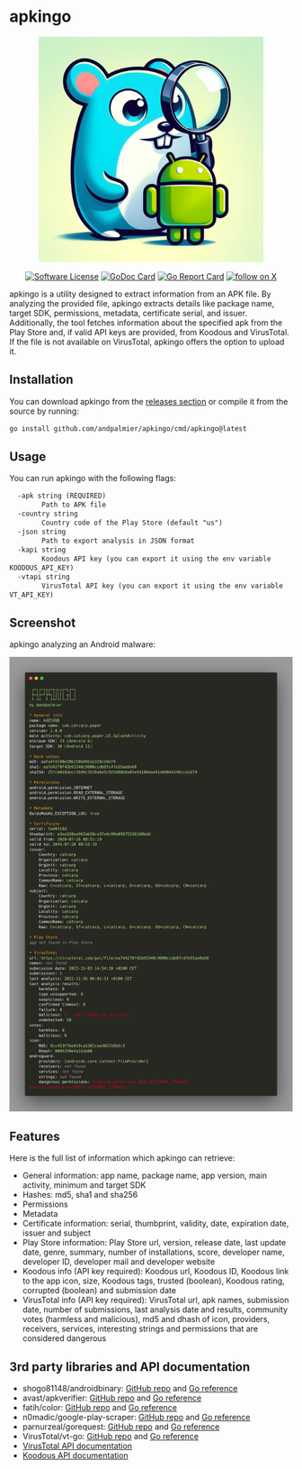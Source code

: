 # apkingo

<p align="center">
  <img alt="apkingo" src="https://github.com/andpalmier/apkingo/blob/main/img/apkingo.png?raw=true" width="400" />
  <p align="center">
    <a href="https://github.com/andpalmier/apkingo/blob/main/LICENSE"><img alt="Software License" src="https://img.shields.io/badge/License-Apache%202.0-blue.svg"></a>
    <a href="https://godoc.org/github.com/andpalmier/apkingo"><img alt="GoDoc Card" src="https://godoc.org/github.com/andpalmier/apkingo?status.svg"></a>
    <a href="https://goreportcard.com/report/github.com/andpalmier/apkingo"><img alt="Go Report Card" src="https://goreportcard.com/badge/github.com/andpalmier/apkingo?style=flat-square"></a>
    <a href="https://x.com/intent/follow?screen_name=andpalmier"><img src="https://img.shields.io/twitter/follow/andpalmier?style=social&logo=x" alt="follow on X"></a>
  </p>
</p>

apkingo is a utility designed to extract information from an APK file. By analyzing the provided file, apkingo extracts details like package name, target SDK, permissions, metadata, certificate serial, and issuer. Additionally, the tool fetches information about the specified apk from the Play Store and, if valid API keys are provided, from Koodous and VirusTotal. If the file is not available on VirusTotal, apkingo offers the option to upload it.

## Installation

You can download apkingo from the [releases section](https://github.com/andpalmier/apkingo/releases) or compile it from the source by running:

```sh
go install github.com/andpalmier/apkingo/cmd/apkingo@latest
```

## Usage

You can run apkingo with the following flags:
```
  -apk string (REQUIRED)
        Path to APK file
  -country string
        Country code of the Play Store (default "us")
  -json string
        Path to export analysis in JSON format
  -kapi string
        Koodous API key (you can export it using the env variable KOODOUS_API_KEY)
  -vtapi string
        VirusTotal API key (you can export it using the env variable VT_API_KEY)
```

## Screenshot

apkingo analyzing an Android malware:
<p align="center">
  <img alt="apkingo" src="https://github.com/andpalmier/apkingo/blob/main/img/screen_malware.png?raw=true" />
</p>

## Features

Here is the full list of information which apkingo can retrieve:

- General information: app name, package name, app version, main activity, minimum and target SDK
- Hashes: md5, sha1 and sha256
- Permissions
- Metadata
- Certificate information: serial, thumbprint, validity, date, expiration date, issuer and subject
- Play Store information: Play Store url, version, release date, last update date, genre, summary, number of installations, score, developer name, developer ID, developer mail and developer website
- Koodous info (API key required): Koodous url, Koodous ID, Koodous link to the app icon, size, Koodous tags, trusted (boolean), Koodous rating, corrupted (boolean) and submission date
- VirusTotal info (API key required): VirusTotal url, apk names, submission date, number of submissions, last analysis date and results, community votes (harmless and malicious), md5 and dhash of icon, providers, receivers, services, interesting strings and permissions that are considered dangerous

## 3rd party libraries and API documentation 

- shogo81148/androidbinary: [GitHub repo](https://github.com/shogo82148/androidbinary) and [Go reference](https://pkg.go.dev/github.com/shogo82148/androidbinary)
- avast/apkverifier: [GitHub repo](https://github.com/avast/apkverifier) and [Go reference](https://pkg.go.dev/github.com/avast/apkverifier)
- fatih/color: [GitHub repo](https://github.com/fatih/color) and [Go reference](https://pkg.go.dev/github.com/fatih/color)
- n0madic/google-play-scraper: [GitHub repo](https://github.com/n0madic/google-play-scraper) and [Go reference](https://pkg.go.dev/github.com/n0madic/google-play-scraper)
- parnurzeal/gorequest: [GitHub repo](https://github.com/parnurzeal/gorequest) and [Go reference](https://pkg.go.dev/github.com/parnurzeal/gorequest)
- VirusTotal/vt-go: [GitHub repo](https://github.com/VirusTotal/vt-go) and [Go reference](https://pkg.go.dev/github.com/VirusTotal/vt-go)
- [VirusTotal API documentation](https://docs.virustotal.com/reference/overview)
- [Koodous API documentation](https://docs.koodous.com/api/apks.html)
